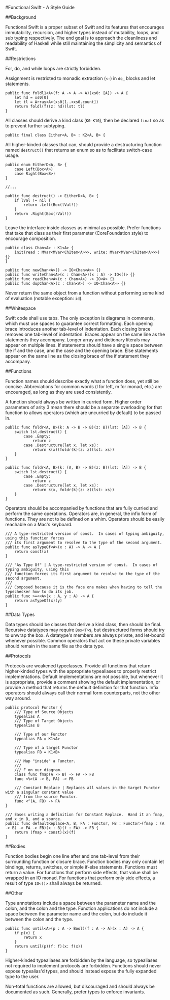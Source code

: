 #Functional Swift - A Style Guide

##Background

Functional Swift is a proper subset of Swift and its features that encourages immutability, recursion, and higher types instead of mutability, loops, and sub typing respectively.  The end goal is to approach the cleanliness and readability of Haskell while still maintaining the simplicity and semantics of Swift.

##Restrictions

For, do, and while loops are strictly forbidden.  

Assignment is restricted to monadic extraction (`<-`) in `do_` blocks and let statements. 

```
public func foldl1<A>(f: A -> A -> A)(xs0: [A]) -> A {
    let hd = xs0[0]
    let tl = Array<A>(xs0[1..<xs0.count])
    return foldl(f)(z: hd)(lst: tl)
}
```

All classes should derive a kind class (`K0-K10`), then be declared `final` so as to prevent further subtyping.

```
public final class Either<A, B> : K2<A, B> {
```

All higher-kinded classes that can, should provide a destructuring function named `destruct()` that returns an enum so as to facilitate switch-case usage.

```
public enum EitherD<A, B> {
	case Left(Box<A>)
	case Right(Box<B>)
}

//...

public func destruct() -> EitherD<A, B> {
	if lVal != nil {
		return .Left(Box(lVal!))
	}
	return .Right(Box(rVal!))
}
```

Leave the interface inside classes as minimal as possible.  Prefer functions that take that class as their first parameter (CoreFoundation style) to encourage composition.

```
public class Chan<A> : K1<A> {
	init(read : MVar<MVar<ChItem<A>>>, write: MVar<MVar<ChItem<A>>>) {}
}

public func newChan<A>() -> IO<Chan<A>> {}
public func writeChan<A>(c : Chan<A>)(x : A) -> IO<()> {}
public func readChan<A>(c : Chan<A>) -> IO<A> {}
public func dupChan<A>(c : Chan<A>) -> IO<Chan<A>> {}

```

Never return the same object from a function without performing some kind of evaluation (notable exception: `id`).

##Whitespace

Swift code shall use tabs.  The only exception is diagrams in comments, which must use spaces to guarantee correct formatting.  Each opening brace introduces another tab-level of indentation.  Each closing brace removes one tab-level of indentation.  Braces appear on the same line as the statements they accompany.  Longer array and dictionary literals may appear on multiple lines.  If statements should have a single space between the if and the case, and the case and the opening brace.  Else statements appear on the same line as the closing brace of the if statement they accompany.

##Functions

Function names should describe exactly what a function does, yet still be concise.  Abbreviations for common words (l for left, m for monad, etc.) are encouraged, as long as they are used consistently.  

A function should always be written in curried form.  Higher order parameters of arity 3 mean there should be a separate overloading for that function to allows operators (which are uncurried by default) to be passed in.

```
public func foldr<A, B>(k: A -> B -> B)(z: B)(lst: [A]) -> B {
	switch lst.destruct() {
		case .Empty:
			return z
		case .Destructure(let x, let xs):
			return k(x)(foldr(k)(z: z)(lst: xs))
	}
}

public func foldr<A, B>(k: (A, B) -> B)(z: B)(lst: [A]) -> B {
	switch lst.destruct() {
		case .Empty:
			return z
		case .Destructure(let x, let xs):
			return k(x, foldr(k)(z: z)(lst: xs))
	}
}
```

Operators should be accompanied by functions that are fully curried and perform the same operations.  Operators are, in general, the infix form of functions.  They are not to be defined on a whim.  Operators should be easily reachable on a Mac's keyboard.

```
/// A type-restricted version of const.  In cases of typing ambiguity, using this function forces
/// its first argument to resolve to the type of the second argument.
public func asTypeOf<A>(x : A) -> A -> A {
	return const(x)
}

/// "As Type Of" | A type-restricted version of const.  In cases of typing ambiguity, using this 
/// function forces its first argument to resolve to the type of the second argument.  
///
/// Composed because it is the face one makes when having to tell the typechecker how to do its job.
public func >=<<A>(x : A, y : A) -> A {
	return asTypeOf(x)(y)
}
```

##Data Types

Data types should be classes that derive a kind class, then should be final.  Recursive datatypes may require `Box<T>`s, but destructured forms should try to unwrap the box.  A datatype's members are always private, and let-bound whenever possible.  Common operators that act on these private variables should remain in the same file as the data type.

##Protocols

Protocols are weakened typeclasses.  Provide all functions that return higher-kinded types with the appropriate typealiases to properly restrict implementations.  Default implementations are not possible, but whenever it is appropriate, provide a comment showing the default implementation, or provide a method that returns the default definition for that function.  Infix operators should always call their normal form counterparts, not the other way around.

```
public protocol Functor {
	/// Type of Source Objects
	typealias A
	/// Type of Target Objects
	typealias B

	/// Type of our Functor
	typealias FA = K1<A>

	/// Type of a target Functor
	typealias FB = K1<B>

	/// Map "inside" a Functor.
	///
	/// F on our diagram.
	class func fmap(A -> B) -> FA -> FB
	func <%>(A -> B, FA) -> FB

	/// Constant Replace | Replaces all values in the target Functor with a singular constant value
	/// from the source Functor.
	func <^(A, FB) -> FA
}

/// Eases writing a definition for Constant Replace.  Hand it an fmap, and x in B, and a source.
public func defaultReplace<A, B, FA : Functor, FB : Functor>(fmap : (A -> B) -> FA -> FB)(x : B)(f : FA) -> FB {
	return (fmap • const)(x)(f)
}
```

##Bodies

Function bodies begin one line after and one tab-level from their surrounding function or closure brace.  Function bodies may only contain let bindings, returns, switches, or simple if-else statements.  Functions must return a value.  For functions that perform side effects, that value shall be wrapped in an IO monad.  For functions that perform only side effects, a result of type `IO<()>` shall always be returned.

##Other

Type annotations include a space between the parameter name and the colon, and the colon and the type.  Function applications do not include a space between the parameter name and the colon, but do include it between the colon and the type.

```
public func until<A>(p : A -> Bool)(f : A -> A)(x : A) -> A {
	if p(x) {
		return x
	}
	return until(p)(f: f)(x: f(x))
}
```

Higher-kinded typealiases are forbidden by the language, so typealiases not required to implement protocols are forbidden.  Functions should never expose typealias'd types, and should instead expose the fully expanded type to the user.  

Non-total functions are allowed, but discouraged and should always be documented as such.  Generally, prefer types to enforce invariants.



